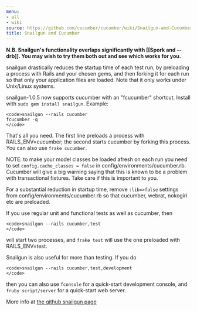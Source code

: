 ```yaml
---
menu:
- all
- wiki
source: https://github.com/cucumber/cucumber/wiki/Snailgun-and-Cucumber/
title: Snailgun and Cucumber
---
```


**N.B. Snailgun's functionality overlaps significantly with \[\[Spork and --drb]]. You may wish to try them both out and see which works for you.**

snailgun drastically reduces the startup time of each test run, by preloading a process with Rails and your chosen gems, and then forking it for each run so that only your application files are loaded. Note that it only works under Unix/Linux systems.

snailgun-1.0.5 now supports cucumber with an "fcucumber" shortcut. Install with `sudo gem install snailgun`. Example:

```
<code>snailgun --rails cucumber
fcucumber -q
</code>
```

That's all you need. The first line preloads a process with RAILS_ENV=cucumber; the second starts cucumber by forking this process. You can also use `frake cucumber`.

NOTE: to make your model classes be loaded afresh on each run you need to set `config.cache_classes = false` in config/environments/cucumber.rb. Cucumber will give a big warning saying that this is known to be a problem with transactional fixtures. Take care if this is important to you.

For a substantial reduction in startup time, remove `:lib=>false` settings from config/environments/cucumber.rb so that cucumber, webrat, nokogiri etc are preloaded.

If you use regular unit and functional tests as well as cucumber, then

```
<code>snailgun --rails cucumber,test
</code>
```

will start two processes, and `frake test` will use the one preloaded with RAILS_ENV=test.

Snailgun is also useful for more than testing. If you do

```
<code>snailgun --rails cucumber,test,development
</code>
```

then you can also use `fconsole` for a quick-start development console, and `fruby script/server` for a quick-start web server.

More info at [the github snailgun page](http://github.com/candlerb/snailgun)
